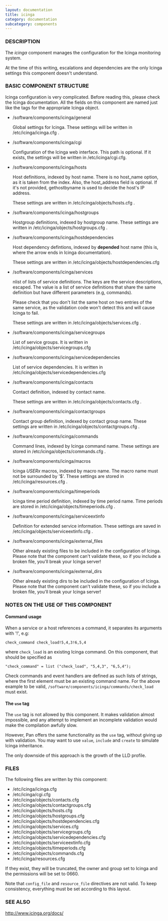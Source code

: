 ```yaml
---
layout: documentation
title: icinga
category: documentation
subcategory: components
---
```

### DESCRIPTION

The _icinga_ component manages the configuration for the Icinga
monitoring system.

At the time of this writing, escalations and dependencies are the only
Icinga settings this component doesn't understand.

### BASIC COMPONENT STRUCTURE

Icinga configuration is very complicated. Before reading this, please
check the Icinga documentation.  All the fields on this component are
named just like the tags for the appropriate Icinga object.

- /software/components/icinga/general

    Global settings for Icinga. These settings will be written in
    /etc/icinga/icinga.cfg .

- /software/components/icinga/cgi

    Configuration of the Icinga web interface.
    This path is optional. If it exists, the settings will be
    written in /etc/icinga/cgi.cfg.

- /software/components/icinga/hosts

    Host definitions, indexed by host name. There is no host\_name option,
    as it is taken from the index. Also, the host\_address field is
    optional. If it's not provided, gethostbyname is used to decide the
    host's IP address.

    These settings are written in /etc/icinga/objects/hosts.cfg .

- /software/components/icinga/hostgroups

    Hostgroup definitions, indexed by hostgroup name. These settings are
    written in /etc/icinga/objects/hostgroups.cfg .

- /software/components/icinga/hostdependencies

    Host dependency defintions, indexed by __depended__ host name (this is,
    where the arrow ends in Icinga documentation).

    These settings are written in /etc/icinga/objects/hostdependencies.cfg

- /software/components/icinga/services

    nlist of lists of service definitions. The keys are the service
    descriptions, escaped. The value is a list of service definitions that
    share the same definition but have different parameters (e.g,
    commands).

    Please check that you don't list the same host on two entries of the
    same service, as the validation code won't detect this and will cause
    Icinga to fail.

    These settings are written in /etc/icinga/objects/services.cfg .

- /software/components/icinga/servicegroups

    List of service groups. It is written in /etc/icinga/objects/servicegroups.cfg

- /software/components/icinga/servicedependencies

    List of service dependencies. It is written in
    /etc/icinga/objects/servicedependencies.cfg

- /software/components/icinga/contacts

    Contact definition, indexed by contact name.

    These settings are written in /etc/icinga/objects/contacts.cfg .

- /software/components/icinga/contactgroups

    Contact group definition, indexed by contact group name. These
    settings are written in /etc/icinga/objects/contactgroups.cfg .

- /software/components/icinga/commands

    Command lines, indexed by Icinga command name. These settings are
    stored in /etc/icinga/objects/commands.cfg .

- /software/components/icinga/macros

    Icinga $USERx$ macros, indexed by macro name. The macro name must not
    be surrounded by '$'. These settings are stored in
    /etc/icinga/resources.cfg .

- /software/components/icinga/timeperiods

    Icinga time period definition, indexed by time period name. Time
    periods are stored in /etc/icinga/objects/timeperiods.cfg .

- /software/components/icinga/serviceextinfo

    Definition for extended service information. These settings are saved
    in /etc/icinga/objects/serviceextinfo.cfg .

- /software/components/icinga/external\_files

    Other already existing files to be included in the configuration of
    Icinga. Please note that the component can't validate these, so if you
    include a broken file, you'll break your Icinga server!

- /software/components/icinga/external\_dirs

    Other already existing dirs to be included in the configuration of
    Icinga. Please note that the component can't validate these, so if you
    include a broken file, you'll break your Icinga server!

### NOTES ON THE USE OF THIS COMPONENT

#### Command usage

When a service or a host references a command, it separates its arguments with '!', e.g:

    check_command check_load!5,4,3!6,5,4

where `check_load` is an existing Icinga command. On this component,
that should be specified as

    "check_command" = list ("check_load", "5,4,3", "6,5,4");

Check commands and event handlers are defined as such lists of
strings, where the first element must be an existing command name. For
the above example to be valid,
`/software/components/icinga/commands/check_load` must exist.

#### The `use` tag

The `use` tag is not allowed by this component. It makes validation
almost impossible, and any attempt to implement an incomplete
validation would make the compilation awfully slow.

However, Pan offers the same functionality as the `use` tag, without
giving up with validation. You may want to use `value`, `include`
and `create` to simulate Icinga inheritance.

The only downside of this approach is the growth of the LLD profile.

### FILES

The following files are written by this component:

- /etc/icinga/icinga.cfg
- /etc/icinga/cgi.cfg
- /etc/icinga/objects/contacts.cfg
- /etc/icinga/objects/contactgroups.cfg
- /etc/icinga/objects/hosts.cfg
- /etc/icinga/objects/hostgroups.cfg
- /etc/icinga/objects/hostdependencies.cfg
- /etc/icinga/objects/services.cfg
- /etc/icinga/objects/servicegroups.cfg
- /etc/icinga/objects/servicedependencies.cfg
- /etc/icinga/objects/serviceextinfo.cfg
- /etc/icinga/objects/timeperiods.cfg
- /etc/icinga/objects/commands.cfg
- /etc/icinga/resources.cfg

If they exist, they will be truncated, the owner and group set to
Icinga and the permissions will be set to 0660.

Note that `config_file` and `resource_file` directives are not
valid. To keep consistency, everything must be set according to this
layout.

### SEE ALSO

http://www.icinga.org/docs/
